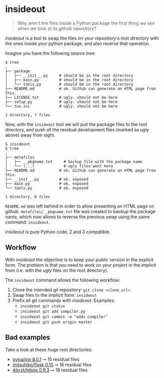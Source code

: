 # insideout

> Why aren't the files inside a Python package the first thing we see when we look at its github repository?

*insideout* is a tool to swap the files on your repository's root directory
with the ones inside your python package, and also reverse that operation.

Imagine you have the following source tree:

    $ tree
    .
    ├── package
    │   ├── __init__.py     # should be in the root directory
    │   ├── main.py         # should be in the root directory
    │   └── tools.py        # should be in the root directory
    ├── README.md           # ok. Github can generate an HTML page from this.
    ├── LICENSE.txt         # ugly. should not be here
    ├── setup.py            # ugly. should not be here
    └── tox.ini             # ugly. should not be here

    1 directory, 7 files

Now, with the `insideout` tool we
will pull the package files to the root directory, and push
all the residual development files (marked as *ugly* above) away from sight.

    $ insideout
    $ tree
    .
    ├── metafiles
    │   ├── __pkgname.txt     # backup file with the package name
    │   └── (...)             # ugly files went here
    ├── README.md           # ok. Github can generate an HTML page from this.
    ├── __init__.py         # ok. exposed
    ├── main.py             # ok. exposed
    └── tools.py            # ok. exposed

    1 directory, 8 files

`README.md` was left behind in order to
allow presenting an HTML page on github. `metafiles/__pkgname.txt` file
was created to backup the package name, which now allows to reverse the
previous swap using the same command: `insideout`.

*insideout* is pure Python code, 2 and 3 compatible.

## Workflow

With *insideout* the objective is to keep your public version in the
explicit form.  The problem is that you need to work on your project in the
implicit from (i.e. with the *ugly* files on the root directory).

The `insideout` command allows the following workflow:

1. Clone the intended git repository: `git clone <clone_url>`
2. Swap files to the implicit form: `insideout`
3. Prefix all git commands with *insideout*. Examples:
    - `insideout git status`
    - `insideout git add compiler.py`
    - `insideout git commit -m "adds compiler"`
    - `insideout git push origin master`

## Bad examples

Take a look at these huge root directories:

* [pypa/pip 8.0.1](https://github.com/pypa/pip/tree/024cfe17e6685483a5a6abfc8983c086267a5a47) ➙ 15 residual files
* [mitsuhiko/flask 0.10](https://github.com/mitsuhiko/flask/tree/3b9574fec988fca790ffe78b64ef30b22dd3386a) ➙ 16 residual files
* [jkbrzt/httpie 0.9.3](https://github.com/jkbrzt/httpie/tree/47220763357f5a25cc535af5c4d2f4f092fb9abd) ➙ 18 residual files
